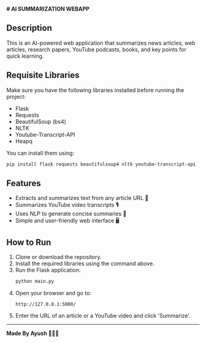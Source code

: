**# AI SUMMARIZATION WEBAPP**

## Description
This is an AI-powered web application that summarizes news articles, web articles, research papers, YouTube podcasts, books, and key points for quick learning.

## Requisite Libraries
Make sure you have the following libraries installed before running the project:
- Flask
- Requests
- BeautifulSoup (bs4)
- NLTK
- Youtube-Transcript-API
- Heapq

You can install them using:
```bash
pip install flask requests beautifulsoup4 nltk youtube-transcript-api
```

## Features
- Extracts and summarizes text from any article URL 📄
- Summarizes YouTube video transcripts 🎙️
- Uses NLP to generate concise summaries 📑
- Simple and user-friendly web interface 🖥️

## How to Run
1. Clone or download the repository.
2. Install the required libraries using the command above.
3. Run the Flask application:
   ```bash
   python main.py
   ```
4. Open your browser and go to:
   ```
   http://127.0.0.1:5000/
   ```
5. Enter the URL of an article or a YouTube video and click 'Summarize'.

---
**Made By Ayush 🚀🔥✨**

